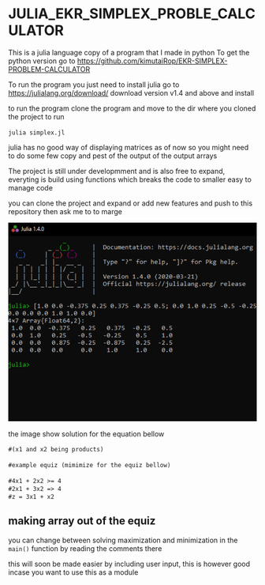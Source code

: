 # JULIA_EKR_SIMPLEX_PROBLE_CALCULATOR

This is a julia language copy of a program that I made in python
To get the python version go to
 https://github.com/kimutaiRop/EKR-SIMPLEX-PROBLEM-CALCULATOR

 To run the program you just need to install julia go to
 https://julialang.org/download/
 download version v1.4 and above and install

 to run the program clone the program and move to the dir where you cloned the project to 
 run

`julia simplex.jl`

julia has no good way of displaying matrices as of now so you might need to do some few copy and pest of the output
of the output arrays

The project is still under developmment and is also free to expand, everyting is build using functions which breaks the code to smaller
easy to manage code

you can clone the project and expand or add new features and push to this repository then ask me to to marge 

![alt text](https://github.com/kimutaiRop/JULIA_EKR_SIMPLEX_PROBLE_CALCULATOR/blob/master/Annotation%202020-05-18%20090516.png)

the image show solution for the equation bellow

    #(x1 and x2 being products)
    
    #example equiz (mimimize for the equiz bellow)

    #4x1 + 2x2 >= 4
    #2x1 + 3x2 => 4
    #z = 3x1 + x2

## making array out of the equiz

you can change between solving maximization and minimization in the `main()` function by reading the comments there

this will soon be made easier by including user input, this is however good incase you want to use this as a module

